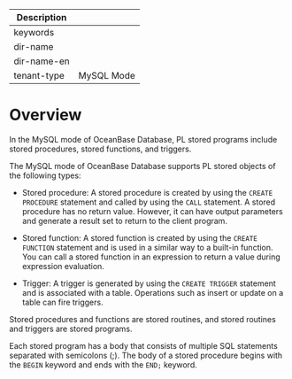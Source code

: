 | Description   |                 |
|---------------|-----------------|
| keywords      |                 |
| dir-name      |                 |
| dir-name-en   |                 |
| tenant-type   | MySQL Mode      |

# Overview

In the MySQL mode of OceanBase Database, PL stored programs include stored procedures, stored functions, and triggers.

The MySQL mode of OceanBase Database supports PL stored objects of the following types:

* Stored procedure: A stored procedure is created by using the `CREATE PROCEDURE` statement and called by using the `CALL` statement. A stored procedure has no return value. However, it can have output parameters and generate a result set to return to the client program.

* Stored function: A stored function is created by using the `CREATE FUNCTION` statement and is used in a similar way to a built-in function. You can call a stored function in an expression to return a value during expression evaluation.

* Trigger: A trigger is generated by using the `CREATE TRIGGER` statement and is associated with a table. Operations such as insert or update on a table can fire triggers.

Stored procedures and functions are stored routines, and stored routines and triggers are stored programs.

Each stored program has a body that consists of multiple SQL statements separated with semicolons (;). The body of a stored procedure begins with the `BEGIN` keyword and ends with the `END;` keyword.